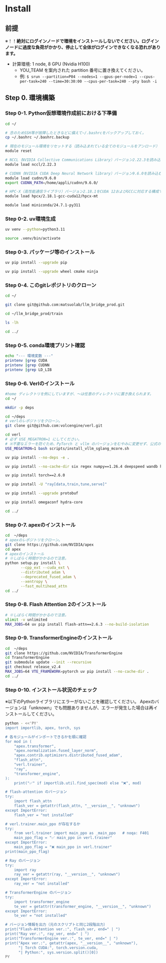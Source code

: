 
# Install

## 前提

※！！**絶対にログインノードで環境をインストールしないでください。ログインノードに過度な負荷がかかり、停止して全体がログインできなくなる恐れがあります。**

* 計算環境:  1 node, 8 GPU (Nvidia H100)
  * YOU_TEAM を案内された partition 番号に置き換えてください。
  * 例: `$ srun --partition=P04 --nodes=1 --gpus-per-node=1 --cpus-per-task=240 --time=30:30:00 --cpus-per-task=240 --pty bash -i`

## Step 0. 環境構築

### Step 0-1. Python仮想環境作成前における下準備

```sh
cd ~/

# 念のためSSH等が故障したときなどに備えて~/.bashrcをバックアップしておく。
cp ~/.bashrc ~/.bashrc.backup

# 現在のモジュール環境をリセットする（読み込まれている全てのモジュールをアンロード）
module reset

# NCCL（NVIDIA Collective Communications Library）バージョン2.22.3を読み込む
module load nccl/2.22.3

# CUDNN（NVIDIA CUDA Deep Neural Network library）バージョン9.6.0を読み込む
module load cudnn/9.6.0
export CUDNN_PATH=/home/appli/cudnn/9.6.0/

# HPC-X（高性能通信ライブラリ）バージョン2.18.1をCUDA 12およびGCCに対応する構成で読み込む
module load hpcx/2.18.1-gcc-cuda12/hpcx-mt

module load miniconda/24.7.1-py311

```

### Step 0-2. uv環境生成

```sh
uv venv --python=python3.11 

source .venv/bin/activate
```

### Step 0-3. パッケージ等のインストール

``` sh
uv pip install --upgrade pip

uv pip install --upgrade wheel cmake ninja

```

### Step 0-4. このgitレポジトリのクローン

``` sh
cd ~/

git clone git@github.com:matsuolab/llm_bridge_prod.git

cd ~/llm_bridge_prod/train

ls -lh

cd ../
```

### Step 0-5. conda環境プリント確認

``` sh
echo "--- 環境変数 ---"
printenv |grep CUDA
printenv |grep CUDNN
printenv |grep LD_LIB
```

### Step 0-6. Verlのインストール

``` sh
#home ディレクトリを例にしていますが、～は任意のディレクトリに置き換えられます。
cd ~/

mkdir -p deps

cd ~/deps
# verlのレポジトリをクローン。
git clone git@github.com:volcengine/verl.git

cd verl
# 必ず USE_MEGATRON=1 にしてください。
# ※不要なエラーを防ぐため、PyTorch と vllm のバージョンをむやみに変更せず、公式のバージョンとできるだけ一致させてください。
USE_MEGATRON=1 bash scripts/install_vllm_sglang_mcore.sh

uv pip install --no-deps -e .

uv pip install --no-cache-dir six regex numpy==1.26.4 deepspeed wandb huggingface_hub tensorboard mpi4py sentencepiece nltk ninja packaging wheel transformers accelerate safetensors einops peft datasets trl matplotlib sortedcontainers brotli zstandard cryptography colorama audioread soupsieve defusedxml babel codetiming zarr tensorstore pybind11 scikit-learn nest-asyncio httpcore pytest pylatexenc tensordict pyzmq==27.0 tensordict==0.9.1 ipython

uv pip install torch==2.6.0

uv pip install -U "ray[data,train,tune,serve]"

uv pip install --upgrade protobuf 

uv pip install omegaconf hydra-core

cd ../
```

### Step 0-7. apexのインストール

``` sh
cd  ~/deps
# apexのレポジトリをクローン。
git clone https://github.com/NVIDIA/apex
cd apex
# apexのインストール
# ※しばらく時間がかかるので注意。
python setup.py install \
       --cpp_ext --cuda_ext \
       --distributed_adam \
       --deprecated_fused_adam \
       --xentropy \
       --fast_multihead_attn
cd ../
```

### Step 0-8. Flash Attention 2のインストール

``` sh
# ※しばらく時間がかかるので注意。
ulimit -v unlimited
MAX_JOBS=64 uv pip install flash-attn==2.6.3 --no-build-isolation
```

### Step 0-9. TransformerEngineのインストール

``` sh
cd  ~/deps
git clone https://github.com/NVIDIA/TransformerEngine
cd TransformerEngine
git submodule update --init --recursive
git checkout release_v2.4
MAX_JOBS=64 VTE_FRAMEWORK=pytorch uv pip install --no-cache-dir .
cd ../
```

### Step 0-10. インストール状況のチェック
※以下のPythonライブラリにエラーがないことを確認してください。
Apexのバージョンは「unknown」でも問題ありませんが、エラーが発生した場合は再インストールしてください。
``` sh
python - <<'PY'
import importlib, apex, torch, sys

# 各モジュールがインポートできるかを順に確認
for mod in (
    "apex.transformer",
    "apex.normalization.fused_layer_norm",
    "apex.contrib.optimizers.distributed_fused_adam",
    "flash_attn",
    "verl.trainer",
    "ray",
    "transformer_engine",
):
    print("✅" if importlib.util.find_spec(mod) else "❌", mod)

# flash-attention のバージョン
try:
    import flash_attn
    flash_ver = getattr(flash_attn, "__version__", "unknown")
except ImportError:
    flash_ver = "not installed"

# verl.trainer.main_ppo が存在するか
try:
    from verl.trainer import main_ppo as _main_ppo   # noqa: F401
    main_ppo_flag = "✅ main_ppo in verl.trainer"
except ImportError:
    main_ppo_flag = "❌ main_ppo in verl.trainer"
print(main_ppo_flag)

# Ray のバージョン
try:
    import ray
    ray_ver = getattr(ray, "__version__", "unknown")
except ImportError:
    ray_ver = "not installed"

# TransformerEngine のバージョン
try:
    import transformer_engine
    te_ver = getattr(transformer_engine, "__version__", "unknown")
except ImportError:
    te_ver = "not installed"

# バージョン情報を出力（元のスクリプトと同じ2段階出力）
print("Flash-Attention ver.:", flash_ver, end=" | ")
print("Ray ver.:", ray_ver, end=" | ")
print("TransformerEngine ver.:", te_ver, end=" | ")
print("Apex ver.:", getattr(apex, "__version__", "unknown"),
      "| Torch CUDA:", torch.version.cuda,
      "| Python:", sys.version.split()[0])
PY
```
